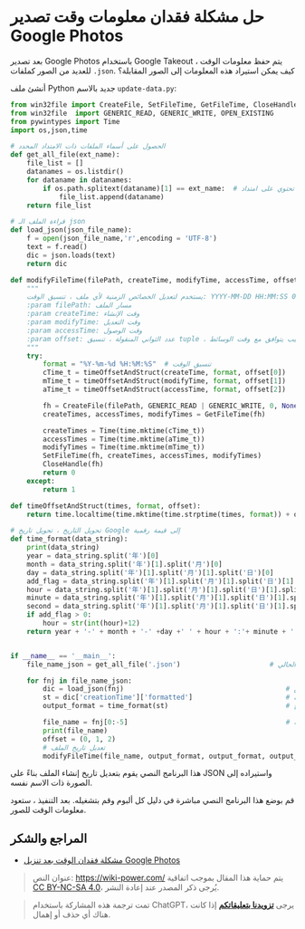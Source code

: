 # حل مشكلة فقدان معلومات وقت تصدير Google Photos

بعد تصدير Google Photos باستخدام Google Takeout ، يتم حفظ معلومات الوقت للعديد من الصور كملفات `.json`. كيف يمكن استيراد هذه المعلومات إلى الصور المقابلة؟

أنشئ ملف Python جديد بالاسم `update-data.py`:

```python
from win32file import CreateFile, SetFileTime, GetFileTime, CloseHandle
from win32file  import GENERIC_READ, GENERIC_WRITE, OPEN_EXISTING
from pywintypes import Time
import os,json,time

# الحصول على أسماء الملفات ذات الامتداد المحدد
def get_all_file(ext_name):
    file_list = []
    datanames = os.listdir()
    for dataname in datanames:
        if os.path.splitext(dataname)[1] == ext_name:  # الملفات التي تحتوي على امتداد .json في الدليل
            file_list.append(dataname)
    return file_list

# قراءة الملف الـ json
def load_json(json_file_name):
    f = open(json_file_name,'r',encoding = 'UTF-8')
    text = f.read()
    dic = json.loads(text)
    return dic

def modifyFileTime(filePath, createTime, modifyTime, accessTime, offset):
    """
    يستخدم لتعديل الخصائص الزمنية لأي ملف ، تنسيق الوقت: YYYY-MM-DD HH:MM:SS على سبيل المثال: 2019-02-02 00:01:02
    :param filePath: مسار الملف
    :param createTime: وقت الإنشاء
    :param modifyTime: وقت التعديل
    :param accessTime: وقت الوصول
    :param offset: عدد الثواني المنقولة ، تنسيق tuple ، الترتيب يتوافق مع وقت الوسائط
    """
    try:
        format = "%Y-%m-%d %H:%M:%S"  # تنسيق الوقت
        cTime_t = timeOffsetAndStruct(createTime, format, offset[0])
        mTime_t = timeOffsetAndStruct(modifyTime, format, offset[1])
        aTime_t = timeOffsetAndStruct(accessTime, format, offset[2])

        fh = CreateFile(filePath, GENERIC_READ | GENERIC_WRITE, 0, None, OPEN_EXISTING, 0, 0)
        createTimes, accessTimes, modifyTimes = GetFileTime(fh)

        createTimes = Time(time.mktime(cTime_t))
        accessTimes = Time(time.mktime(aTime_t))
        modifyTimes = Time(time.mktime(mTime_t))
        SetFileTime(fh, createTimes, accessTimes, modifyTimes)
        CloseHandle(fh)
        return 0
    except:
        return 1
```

```python
def timeOffsetAndStruct(times, format, offset):
    return time.localtime(time.mktime(time.strptime(times, format)) + offset)

# تحويل التاريخ ، تحويل تاريخ Google إلى قيمة رقمية
def time_format(data_string):
    print(data_string)
    year = data_string.split('年')[0]
    month = data_string.split('年')[1].split('月')[0]
    day = data_string.split('年')[1].split('月')[1].split('日')[0]
    add_flag = data_string.split('年')[1].split('月')[1].split('日')[1].find('下午')
    hour = data_string.split('年')[1].split('月')[1].split('日')[1].split('午')[1].split(':')[0]
    minute = data_string.split('年')[1].split('月')[1].split('日')[1].split('午')[1].split(':')[1]
    second = data_string.split('年')[1].split('月')[1].split('日')[1].split('午')[1].split(':')[2]
    if add_flag > 0:
        hour = str(int(hour)+12)
    return year + '-' + month + '-' +day +' ' + hour + ':'+ minute + ':' + second


if __name__ == '__main__':
    file_name_json = get_all_file('.json')                      # الحصول على قائمة أسماء ملفات الصور في الدليل الحالي

    for fnj in file_name_json:
        dic = load_json(fnj)                                        # استخراج معلومات القاموس
        st = dic['creationTime']['formatted']                       # الحصول على تاريخ الملف
        output_format = time_format(st)                             # تحويل تنسيق التاريخ

        file_name = fnj[0:-5]                                       # الحصول على اسم الصورة المقابلة
        print(file_name)
        offset = (0, 1, 2)
        # تعديل تاريخ الملف
        modifyFileTime(file_name, output_format, output_format, output_format,offset)
```

هذا البرنامج النصي يقوم بتعديل تاريخ إنشاء الملف بناءً على JSON واستيراده إلى الصورة ذات الاسم نفسه.

قم بوضع هذا البرنامج النصي مباشرة في دليل كل ألبوم وقم بتشغيله. بعد التنفيذ ، ستعود معلومات الوقت للصور.

## المراجع والشكر

- [مشكلة فقدان الوقت بعد تنزيل Google Photos](https://zhuanlan.zhihu.com/p/356718593)

> عنوان النص: <https://wiki-power.com/>
> يتم حماية هذا المقال بموجب اتفاقية [CC BY-NC-SA 4.0](https://creativecommons.org/licenses/by/4.0/deed.zh)، يُرجى ذكر المصدر عند إعادة النشر.

> تمت ترجمة هذه المشاركة باستخدام ChatGPT، يرجى [**تزويدنا بتعليقاتكم**](https://github.com/linyuxuanlin/Wiki_MkDocs/issues/new) إذا كانت هناك أي حذف أو إهمال.